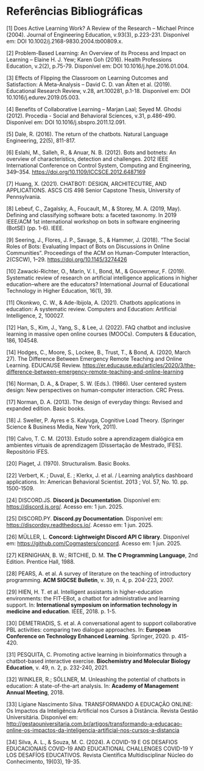 # Referências Bibliográficas

[1] Does Active Learning Work? A Review of the Research – Michael Prince (2004). Journal of Engineering Education, v.93(3), p.223-231. Disponível em: DOI 10.1002/j.2168-9830.2004.tb00809.x.

[2] Problem-Based Learning: An Overview of its Process and Impact on Learning – Elaine H. J. Yew; Karen Goh (2016). Health Professions Education, v.2(2), p.75-79. Disponível em: DOI 10.1016/j.hpe.2016.01.004.

[3] Effects of Flipping the Classroom on Learning Outcomes and Satisfaction: A Meta-Analysis – David C. D. van Alten et al. (2019). Educational Research Review, v.28, art.100281, p.1-18. Disponível em: DOI 10.1016/j.edurev.2019.05.003.

[4] Benefits of Collaborative Learning – Marjan Laal; Seyed M. Ghodsi (2012). Procedia - Social and Behavioral Sciences, v.31, p.486-490. Disponível em: DOI 10.1016/j.sbspro.2011.12.091.

[5] Dale, R. (2016). The return of the chatbots. Natural Language Engineering, 22(5), 811-817.

[6] Eslahi, M., Salleh, R., & Anuar, N. B. (2012). Bots and botnets: An overview of
characteristics, detection and challenges. 2012 IEEE International Conference on Control System, Computing and Engineering, 349–354.  https://doi.org/10.1109/ICCSCE.2012.6487169

[7] Huang, X. (2021). CHATBOT: DESIGN, ARCHITECUTRE, AND APPLICATIONS. ASCS CIS 498 Senior Capstone Thesis, University of Pennsylvania.

[8] Lebeuf, C., Zagalsky, A., Foucault, M., & Storey, M. A. (2019, May). Defining and classifying software bots: a faceted taxonomy. In 2019 IEEE/ACM 1st international workshop on bots in software engineering (BotSE) (pp. 1-6). IEEE.

[9] Seering, J., Flores, J. P., Savage, S., & Hammer, J. (2018). “The Social Roles of Bots: Evaluating Impact of Bots on Discussions in Online Communities”.  Proceedings of the ACM on Human-Computer Interaction, 2(CSCW), 1–29.  https://doi.org/10.1145/3274426

[10] Zawacki-Richter, O., Marín, V. I., Bond, M., & Gouverneur, F. (2019). Systematic review of research on artificial intelligence applications in higher education–where are the educators? International Journal of Educational Technology in Higher Education, 16(1), 39.

[11] Okonkwo, C. W., & Ade-Ibijola, A. (2021). Chatbots applications in education: A systematic review. Computers and Education: Artificial Intelligence, 2, 100027.

[12] Han, S., Kim, J., Yang, S., & Lee, J. (2022). FAQ chatbot and inclusive learning in massive open online courses (MOOCs). Computers & Education, 186, 104548.

[14] Hodges, C., Moore, S., Lockee, B., Trust, T., & Bond, A. (2020, March 27). The Difference Between Emergency Remote Teaching and Online Learning. EDUCAUSE Review. https://er.educause.edu/articles/2020/3/the-difference-between-emergency-remote-teaching-and-online-learning

[16] Norman, D. A., & Draper, S. W. (Eds.). (1986). User centered system design: New perspectives on human-computer interaction. CRC Press.

[17] Norman, D. A. (2013). The design of everyday things: Revised and expanded edition. Basic books.

[18] J. Sweller, P. Ayres e S. Kalyuga, Cognitive Load Theory. (Springer Science & Business Media, New York, 2011).

[19] Calvo, T. C. M. (2013). Estudo sobre a aprendizagem dialógica em ambientes virtuais de aprendizagem [Dissertação de Mestrado, IFES]. Repositório IFES.

[20] Piaget, J. (1970). Structuralism. Basic Books.

[22] Verbert, K. ; Duval, E. ; Klerkx, J. et al. / Learning analytics dashboard applications. In: American Behavioral Scientist. 2013 ; Vol. 57, No. 10. pp. 1500-1509.

[24] DISCORD.JS. **Discord.js Documentation**. Disponível em: https://discord.js.org/. Acesso em: 1 jun. 2025.

[25] DISCORD.PY. **Discord.py Documentation**. Disponível em: https://discordpy.readthedocs.io/. Acesso em: 1 jun. 2025.

[26] MÜLLER, L. **Concord: Lightweight Discord API C library**. Disponível em: https://github.com/Cogmasters/concord. Acesso em: 1 jun. 2025.

[27] KERNIGHAN, B. W.; RITCHIE, D. M. **The C Programming Language**, 2nd Edition. Prentice Hall, 1988.

[28] PEARS, A. et al. A survey of literature on the teaching of introductory programming. **ACM SIGCSE Bulletin**, v. 39, n. 4, p. 204-223, 2007.

[29] HIEN, H. T. et al. Intelligent assistants in higher-education environments: the FIT-EBot, a chatbot for administrative and learning support. In: **International symposium on information technology in medicine and education**. IEEE, 2018. p. 1-5.

[30] DEMETRIADIS, S. et al. A conversational agent to support collaborative PBL activities: comparing two dialogue approaches. In: **European Conference on Technology Enhanced Learning**. Springer, 2020. p. 415-420.

[31] PESQUITA, C. Promoting active learning in bioinformatics through a chatbot-based interactive exercise. **Biochemistry and Molecular Biology Education**, v. 49, n. 2, p. 232-240, 2021.

[32] WINKLER, R.; SÖLLNER, M. Unleashing the potential of chatbots in education: A state-of-the-art analysis. In: **Academy of Management Annual Meeting**, 2018.

[33] Ligiane Nascimento Silva. TRANSFORMANDO A EDUCAÇÃO ONLINE: Os Impactos da Inteligência Artificial nos Cursos à Distância. Revista Gestão Universitária. Disponível em: http://gestaouniversitaria.com.br/artigos/transformando-a-educacao-online-os-impactos-da-inteligencia-artificial-nos-cursos-a-distancia

[34] Silva, A. L., & Souza, M. C. (2024). A COVID-19 E OS DESAFIOS EDUCACIONAIS COVID-19 AND EDUCATIONAL CHALLENGES COVID-19 Y LOS DESAFÍOS EDUCATIVOS. Revista Científica Multidisciplinar Núcleo do Conhecimento, 19(03), 19-35.
